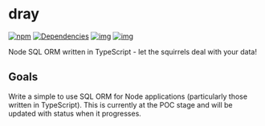 # dray
[![npm](https://img.shields.io/npm/v/dray.svg)](https://www.npmjs.com/dray)
[![Dependencies](https://david-dm.org/dray-data/dray.svg)](https://david-dm.org/dray-data/dray#info=dependencies)
[![img](https://david-dm.org/dray-data/dray/dev-status.svg)](https://david-dm.org/dray-data/dray/#info=devDependencies)
[![img](https://david-dm.org/dray-data/dray/peer-status.svg)](https://david-dm.org/dray-data/dray/#info=peerDependenciess)

Node SQL ORM written in TypeScript - let the squirrels deal with your data!

## Goals
Write a simple to use SQL ORM for Node applications (particularly those written in TypeScript). This is currently at the POC stage and will be updated with status when it progresses.
